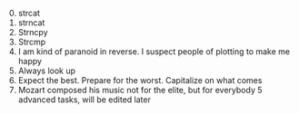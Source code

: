 0. strcat
1. strncat
2. Strncpy
3. Strcmp
4. I am kind of paranoid in reverse. I suspect people of plotting to make me happy
5. Always look up
6. Expect the best. Prepare for the worst. Capitalize on what comes
7. Mozart composed his music not for the elite, but for everybody
5 advanced tasks, will be edited later
